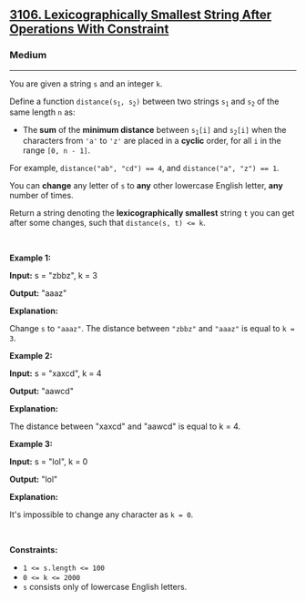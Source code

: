 <h2><a href="https://leetcode.com/problems/lexicographically-smallest-string-after-operations-with-constraint">3106. Lexicographically Smallest String After Operations With Constraint</a></h2><h3>Medium</h3><hr><p>You are given a string <code>s</code> and an integer <code>k</code>.</p>

<p>Define a function <code>distance(s<sub>1</sub>, s<sub>2</sub>)</code> between two strings <code>s<sub>1</sub></code> and <code>s<sub>2</sub></code> of the same length <code>n</code> as:</p>

<ul>
	<li>The<strong> sum</strong> of the <strong>minimum distance</strong> between <code>s<sub>1</sub>[i]</code> and <code>s<sub>2</sub>[i]</code> when the characters from <code>&#39;a&#39;</code> to <code>&#39;z&#39;</code> are placed in a <strong>cyclic</strong> order, for all <code>i</code> in the range <code>[0, n - 1]</code>.</li>
</ul>

<p>For example, <code>distance(&quot;ab&quot;, &quot;cd&quot;) == 4</code>, and <code>distance(&quot;a&quot;, &quot;z&quot;) == 1</code>.</p>

<p>You can <strong>change</strong> any letter of <code>s</code> to <strong>any</strong> other lowercase English letter, <strong>any</strong> number of times.</p>

<p>Return a string denoting the <strong><span data-keyword="lexicographically-smaller-string">lexicographically smallest</span></strong> string <code>t</code> you can get after some changes, such that <code>distance(s, t) &lt;= k</code>.</p>

<p>&nbsp;</p>
<p><strong class="example">Example 1:</strong></p>

<div class="example-block">
<p><strong>Input:</strong> <span class="example-io">s = &quot;zbbz&quot;, k = 3</span></p>

<p><strong>Output:</strong> <span class="example-io">&quot;aaaz&quot;</span></p>

<p><strong>Explanation:</strong></p>

<p>Change <code>s</code> to <code>&quot;aaaz&quot;</code>. The distance between <code>&quot;zbbz&quot;</code> and <code>&quot;aaaz&quot;</code> is equal to <code>k = 3</code>.</p>
</div>

<p><strong class="example">Example 2:</strong></p>

<div class="example-block">
<p><strong>Input:</strong> <span class="example-io">s = &quot;xaxcd&quot;, k = 4</span></p>

<p><strong>Output:</strong> <span class="example-io">&quot;aawcd&quot;</span></p>

<p><strong>Explanation:</strong></p>

<p>The distance between &quot;xaxcd&quot; and &quot;aawcd&quot; is equal to k = 4.</p>
</div>

<p><strong class="example">Example 3:</strong></p>

<div class="example-block">
<p><strong>Input:</strong> <span class="example-io">s = &quot;lol&quot;, k = 0</span></p>

<p><strong>Output:</strong> <span class="example-io">&quot;lol&quot;</span></p>

<p><strong>Explanation:</strong></p>

<p>It&#39;s impossible to change any character as <code>k = 0</code>.</p>
</div>

<p>&nbsp;</p>
<p><strong>Constraints:</strong></p>

<ul>
	<li><code>1 &lt;= s.length &lt;= 100</code></li>
	<li><code>0 &lt;= k &lt;= 2000</code></li>
	<li><code>s</code> consists only of lowercase English letters.</li>
</ul>
